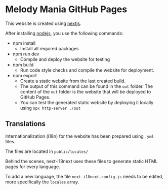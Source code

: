 # Melody Mania GitHub Pages
This website is created using [nextjs](https://nextjs.org/).

After installing [nodejs](https://nodejs.org/), you use the following commands:

- npm install
    - Install all required packages
- npm run dev
    - Compile and deploy the website for testing
- npm build
    - Run code style checks and compile the website for deployment.
- npm export
    - Create a static website from the last created build.
    - The output of this command can be found in the `out` folder. The content of the `out` folder is the website that will be deployed to GitHub Pages.
    - You can test the generated static website by deploying it locally using `npx http-server ./out`

## Translations
Internationalization (i18n) for the website has been prepared using `.yml` files.

The files are located in `public/locales/`

Behind the scenes, next-i18next uses these files to generate static HTML pages for every language.

To add a new language, the file `next-i18next.config.js` needs to be edited, more specifically the `locales` array.